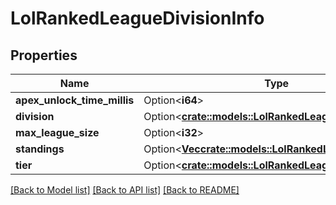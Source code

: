 # LolRankedLeagueDivisionInfo

## Properties

Name | Type | Description | Notes
------------ | ------------- | ------------- | -------------
**apex_unlock_time_millis** | Option<**i64**> |  | [optional]
**division** | Option<[**crate::models::LolRankedLeagueDivision**](LolRankedLeagueDivision.md)> |  | [optional]
**max_league_size** | Option<**i32**> |  | [optional]
**standings** | Option<[**Vec<crate::models::LolRankedLeagueStanding>**](LolRankedLeagueStanding.md)> |  | [optional]
**tier** | Option<[**crate::models::LolRankedLeagueTier**](LolRankedLeagueTier.md)> |  | [optional]

[[Back to Model list]](../README.md#documentation-for-models) [[Back to API list]](../README.md#documentation-for-api-endpoints) [[Back to README]](../README.md)


